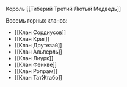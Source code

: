 
Король [[Тиберий Третий Лютый Медведь]]

Восемь горных кланов: 
* [[Клан Сордиусов]]
* [[Клан Криг]]
* [[Клан Друтезай]]
* [[Клан Альперль]]
* [[Клан Лиурк]] 
* [[Клан Фенкве]]
* [[Клан Ропрам]]
* [[Клан ТатЖтабо]]